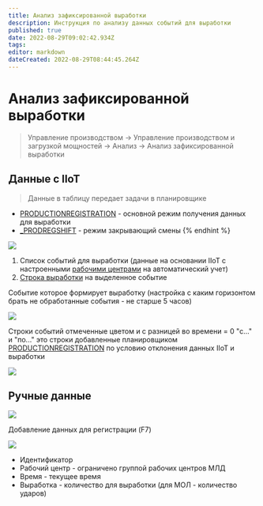 ```yaml
---
title: Анализ зафиксированной выработки
description: Инструкция по анализу данных событий для выработки
published: true
date: 2022-08-29T09:02:42.934Z
tags: 
editor: markdown
dateCreated: 2022-08-29T08:44:45.264Z
---
```


# Анализ зафиксированной выработки

>Управление производством → Управление производством и загрузкой мощностей → Анализ → Анализ зафиксированной выработки

## Данные с IIoT

>Данные в таблицу передает задачи в планировщике

* [PRODUCTIONREGISTRATION](../../planirovshik-zadach/productionregistration.md) - основной режим получения данных для выработки
* [\_PRODREGSHIFT](../../planirovshik-zadach/\_prodregshift.md) - режим закрывающий смены
{% endhint %}

![](<../../../assets/image (395).png>)

1. Список событий для выработки (данные на основании IIoT с настроенными [рабочими центрами](../../../upravlenie-proizvodstvom/nsi-proizvodstvo/rabochie-centry/#iiot) на автоматический учет)
2. [Строка выработки](../../../uchet/dokumenty-vyrabotki/vyrabotka/) на выделенное событие

Событие которое формирует выработку (настройка с каким горизонтом брать не обработанные события - не старше 5 часов)

![](<../../../assets/image (245).png>)

Строки событий отмеченные цветом и с разницей во времени = 0 "с..." и "по..." это строки добавленные планировщиком [PRODUCTIONREGISTRATION](../../planirovshik-zadach/productionregistration.md#obrabotka-dlya-rc-tk) по условию отклонения данных IIoT и выработки

![](<../../../assets/image (752).png>)

## Ручные данные

![](<../../../assets/image (388).png>)

Добавление данных для регистрации (F7)

![](<../../../assets/image (366).png>)

* Идентификатор
* Рабочий центр - ограничено группой рабочих центров МЛД
* Время - текущее время
* Выработка - количество для выработки (для МОЛ - количество ударов)
